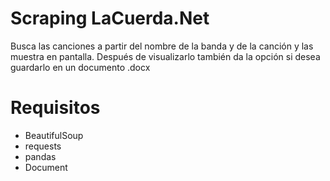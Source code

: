# Scraping LaCuerda.Net

Busca las canciones a partir del nombre de la banda y de la canción
y las muestra en pantalla. Después de visualizarlo también da la opción si 
desea guardarlo en un documento .docx

# Requisitos
- BeautifulSoup
- requests
- pandas
- Document